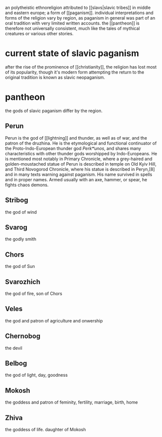 an polytheistic ethnoreligion attributed to [[slavs|slavic tribes]] in middle and eastern europe; a form of [[paganism]]. individual interpretations and forms of the religion vary by region, as paganism in general was part of an oral tradition with very limited written accounts. the [[pantheon]] is therefore not universally consistent, much like the tales of mythical creatures or various other stories.

# current state of slavic paganism
after the rise of the prominence of [[christianity]], the religion has lost most of its popularity, though it's modern form attempting the return to the original tradition is known as slavic neopaganism.

# pantheon
the gods of slavic paganism differ by the region.
## Perun
Perun is the god of [[lightning]] and thunder, as well as of war, and the patron of the druzhina. He is the etymological and functional continuator of the Proto-Indo-European thunder god *Perkʷunos*, and shares many characteristics with other thunder gods worshipped by Indo-Europeans. He is mentioned most notably in Primary Chronicle, where a grey-haired and golden-moustached statue of Perun is described in temple on Old Kyiv Hill, and Third Novogorod Chronicle, where his statue is described in Peryn,[8] and in many texts warning against paganism. His name survived in spells and in proper names. Armed usually with an axe, hammer, or spear, he fights chaos demons.
## Stribog
the god of wind
## Svarog
the godly smith
## Chors
the god of Sun
## Svarozhich
the god of fire, son of Chors
## Veles
the god and patron of agriculture and onwership
## Chernobog
the devil
## Belbog
the god of light, day, goodness
## Mokosh
the goddess and patron of feminity, fertility, marriage, birth, home
## Zhiva
the goddess of life. daughter of Mokosh